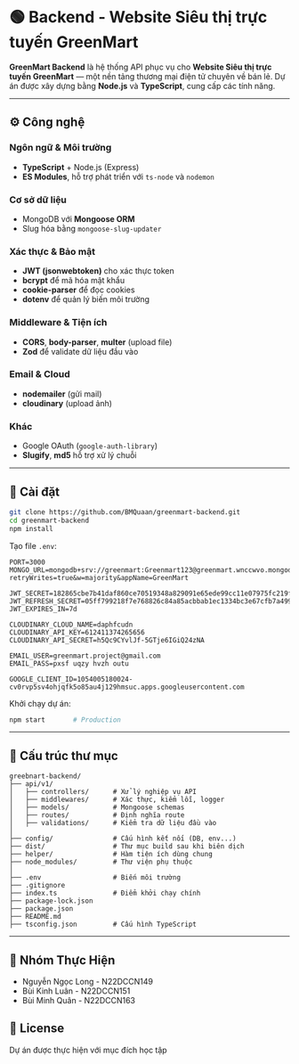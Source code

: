 # 🟢 Backend - Website Siêu thị trực tuyến GreenMart

**GreenMart Backend** là hệ thống API phục vụ cho **Website Siêu thị trực tuyến GreenMart** — một nền tảng thương mại điện tử chuyên về bán lẻ. Dự án được xây dựng bằng **Node.js** và **TypeScript**, cung cấp các tính năng.

---

## ⚙️ Công nghệ

### Ngôn ngữ & Môi trường

* **TypeScript** + Node.js (Express)
* **ES Modules**, hỗ trợ phát triển với `ts-node` và `nodemon`

### Cơ sở dữ liệu

* MongoDB với **Mongoose ORM**
* Slug hóa bằng `mongoose-slug-updater`

### Xác thực & Bảo mật

* **JWT (jsonwebtoken)** cho xác thực token
* **bcrypt** để mã hóa mật khẩu
* **cookie-parser** để đọc cookies
* **dotenv** để quản lý biến môi trường

### Middleware & Tiện ích

* **CORS**, **body-parser**, **multer** (upload file)
* **Zod** để validate dữ liệu đầu vào

### Email & Cloud

* **nodemailer** (gửi mail)
* **cloudinary** (upload ảnh)

### Khác

* Google OAuth (`google-auth-library`)
* **Slugify**, **md5** hỗ trợ xử lý chuỗi


---

## 💪 Cài đặt

```bash
git clone https://github.com/BMQuaan/greenmart-backend.git
cd greenmart-backend
npm install
```

Tạo file `.env`:

```env
PORT=3000
MONGO_URL=mongodb+srv://greenmart:Greenmart123@greenmart.wnccwvo.mongodb.net/GreenMart?retryWrites=true&w=majority&appName=GreenMart

JWT_SECRET=182865cbe7b41daf860ce70519348a829091e65ede99cc11e07975fc219ff642
JWT_REFRESH_SECRET=05ff799218f7e768826c84a85acbbab1ec1334bc3e67cfb7a49965d133c5df77
JWT_EXPIRES_IN=7d

CLOUDINARY_CLOUD_NAME=daphfcudn
CLOUDINARY_API_KEY=612411374265656
CLOUDINARY_API_SECRET=h5Qc9CYvlJf-5GTje6IGiQ24zNA

EMAIL_USER=greenmart.project@gmail.com
EMAIL_PASS=pxsf uqzy hvzh outu

GOOGLE_CLIENT_ID=1054005180024-cv0rvp5sv4ohjqfk5o85au4j129hmsuc.apps.googleusercontent.com
```

Khởi chạy dự án:

```bash
npm start       # Production
```

---

## 📂 Cấu trúc thư mục

```
greebnart-backend/
├── api/v1/
│   ├── controllers/      # Xử lý nghiệp vụ API
│   ├── middlewares/      # Xác thực, kiểm lỗi, logger
│   ├── models/           # Mongoose schemas
│   ├── routes/           # Định nghĩa route
│   ├── validations/      # Kiểm tra dữ liệu đầu vào
│
├── config/               # Cấu hình kết nối (DB, env...)
├── dist/                 # Thư mục build sau khi biên dịch
├── helper/               # Hàm tiện ích dùng chung
├── node_modules/         # Thư viện phụ thuộc
│
├── .env                  # Biến môi trường
├── .gitignore
├── index.ts              # Điểm khởi chạy chính
├── package-lock.json
├── package.json
├── README.md
├── tsconfig.json         # Cấu hình TypeScript
```

---

## 👥 Nhóm Thực Hiện
- Nguyễn Ngọc Long - N22DCCN149
- Bùi Kinh Luân - N22DCCN151
- Bùi Minh Quân - N22DCCN163

## 📄 License
Dự án được thực hiện với mục đích học tập
